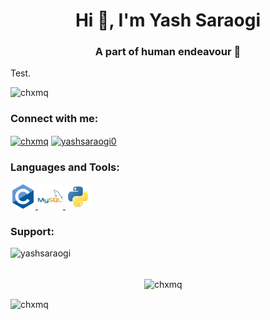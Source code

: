 <h1 align="center">Hi 👋, I'm Yash Saraogi</h1>
<h3 align="center">A part of human endeavour 🚀</h3>

Test.

<p align="left"> <img src="https://komarev.com/ghpvc/?username=chxmq&label=Profile%20views&color=0e75b6&style=flat" alt="chxmq" /> </p>

<h3 align="left">Connect with me:</h3>
<p align="left">
<a href="https://twitter.com/chxmq" target="blank"><img align="center" src="https://raw.githubusercontent.com/rahuldkjain/github-profile-readme-generator/master/src/images/icons/Social/twitter.svg" alt="chxmq" height="30" width="40" /></a>
<a href="https://linkedin.com/in/yashsaraogi0" target="blank"><img align="center" src="https://raw.githubusercontent.com/rahuldkjain/github-profile-readme-generator/master/src/images/icons/Social/linked-in-alt.svg" alt="yashsaraogi0" height="30" width="40" /></a>
</p>

<h3 align="left">Languages and Tools:</h3>
<p align="left"> <a href="https://www.cprogramming.com/" target="_blank" rel="noreferrer"> <img src="https://raw.githubusercontent.com/devicons/devicon/master/icons/c/c-original.svg" alt="c" width="40" height="40"/> </a> <a href="https://www.mysql.com/" target="_blank" rel="noreferrer"> <img src="https://raw.githubusercontent.com/devicons/devicon/master/icons/mysql/mysql-original-wordmark.svg" alt="mysql" width="40" height="40"/> </a> <a href="https://www.python.org" target="_blank" rel="noreferrer"> <img src="https://raw.githubusercontent.com/devicons/devicon/master/icons/python/python-original.svg" alt="python" width="40" height="40"/> </a> </p>

<h3 align="left">Support:</h3>
<p><a href="https://www.buymeacoffee.com/yashsaraogi"> <img align="left" src="https://cdn.buymeacoffee.com/buttons/v2/default-yellow.png" height="50" width="210" alt="yashsaraogi" /></a></p><br><br>

<p>&nbsp;<img align="center" src="https://github-readme-stats.vercel.app/api?username=chxmq&show_icons=true&locale=en" alt="chxmq" /></p>

<p><img align="center" src="https://github-readme-streak-stats.herokuapp.com/?user=chxmq&" alt="chxmq" /></p>
